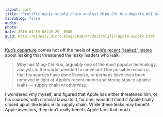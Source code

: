 ```yaml
---
layout: post
title: "Prolific Apple supply chain analyst Ming-Chi Kuo departs KGI Securities, likely to focus on companies other than Apple"
microblog: false
audio: 
photo: 
date: 2018-04-30 08:49:29 -0500
guid: http://mjdescy.micro.blog/2018/04/30/prolific-apple-supply.html
---
```

[Kuo’s departure](https://9to5mac.com/2018/04/30/prolific-apple-supply-chain-analyst-ming-chi-kuo-departs-kgi/) comes hot off the heels of [Apple’s recent “leaked” memo](https://9to5mac.com/2018/04/13/apple-memo-on-leaks-leaks/) about leaking that threatened the leaky leaders who leak. 

> Why has Ming-Chi Kuo, arguably one of the most popular technology analysts in the world, decided to move on? One possible reason is that his sources have done likewise, or perhaps have even been removed in light of Apple’s recent memo and strong stance against leaks — supply chain or otherwise.

I wondered why myself, and figured that Apple has either threatened him, or his sources, with criminal lawsuits. I, for one, wouldn’t mind if Apple finally closed up all the leaks in its supply chain. While these leaks may benefit Apple investors,  they don’t really benefit Apple fans that much.
